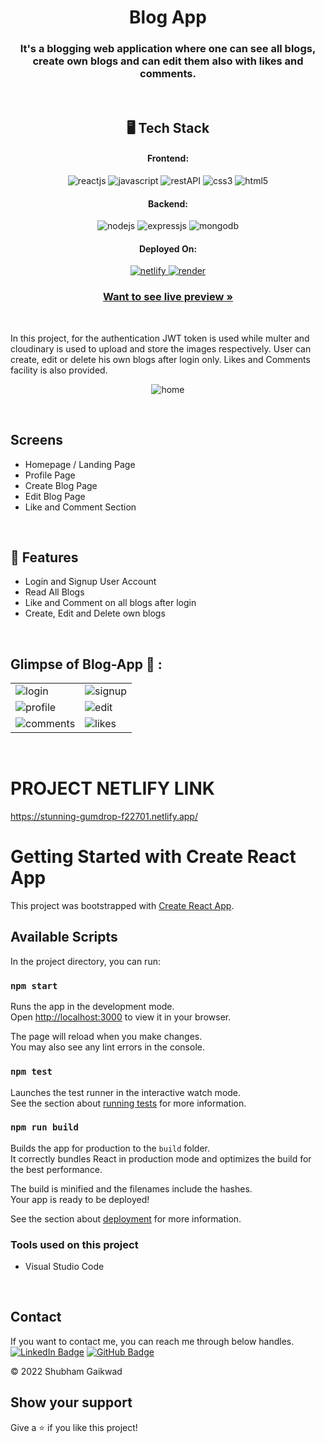 
<h1 align="center">Blog App</h1>

<h3 align="center">It's a blogging web application where one can see all blogs, create own blogs and can edit them also with likes and comments.</h3>

<br />


<h2 align="center">🖥️ Tech Stack</h2>


<h4 align="center">Frontend:</h4>

<p align="center">
  <img src="https://img.shields.io/badge/React-20232A?style=for-the-badge&logo=react&logoColor=61DAFB" alt="reactjs" />    
  <img src="https://img.shields.io/badge/JavaScript-323330?style=for-the-badge&logo=javascript&logoColor=F7DF1E" alt="javascript" />
  <img src="https://img.shields.io/badge/Bootstrap-02303A?style=for-the-badge&logo=bootstrap&logoColor=white" alt="restAPI" />
  <img src="https://img.shields.io/badge/CSS3-1572B6?style=for-the-badge&logo=css3&logoColor=white" alt="css3" />
  <img src="https://img.shields.io/badge/HTML5-E34F26?style=for-the-badge&logo=html5&logoColor=white" alt="html5" />
</p>

<h4 align="center">Backend:</h4>

<p align="center">
  <img src="https://img.shields.io/badge/Node.js-339933?style=for-the-badge&logo=nodedotjs&logoColor=white" alt="nodejs" />
  <img src="https://img.shields.io/badge/Express.js-000000?style=for-the-badge&logo=express&logoColor=white" alt="expressjs" />
  <img src="https://img.shields.io/badge/MongoDB-4EA94B?style=for-the-badge&logo=mongodb&logoColor=white" alt="mongodb" />

</p>


<h4 align="center">Deployed On:</h4>

<p align="center">
<a href="https://stunning-gumdrop-f22701.netlify.app/">
  <img src="https://img.shields.io/badge/Netlify-00C7B7?style=for-the-badge&logo=netlify&logoColor=white" alt="netlify" />
</a>
<a href="https://blog-app-backend-2txz.onrender.com">
  <img src="https://img.shields.io/badge/Render-430098?style=for-the-badge&logo=render&logoColor=white" alt="render" />
  </a>
</p>  

<h3 align="center"><a href="https://stunning-gumdrop-f22701.netlify.app/"><strong>Want to see live preview »</strong></a></h3>

<br />

In this project, for the authentication JWT token is used while multer and cloudinary is used to upload and store the images respectively. User can create, edit or delete his own blogs after login only. Likes and Comments facility is also provided. 

<p align="center"><img src="https://i.ibb.co/kcxyZPh/Screenshot-20230113-110400.png" alt="home" /></p>

<br />

## Screens 
- Homepage / Landing Page
- Profile Page
- Create Blog Page
- Edit Blog Page
- Like and Comment Section

<br />
 
## 🚀 Features
- Login and Signup User Account
- Read All Blogs
- Like and Comment on all blogs after login
- Create, Edit and Delete own blogs 

<br />

## Glimpse of Blog-App 🙈 :

<table>
  <tr>
    <td><img src="https://i.ibb.co/sgjpTHX/Screenshot-20230113-094925.png" alt="login" /></td>
    <td><img src="https://i.ibb.co/q5MZ1mx/Screenshot-20230113-094950.png" alt="signup" /></td> 
  </tr> 
  <tr>
    <td><img src="https://i.ibb.co/Yd4hSV0/Screenshot-20230113-095210.png" alt="profile" /></td>
    <td><img src="https://i.ibb.co/hRpxjq3/Screenshot-20230113-095238.png" alt="edit" /></td> 
  </tr>
  <tr>
    <td><img src="https://i.ibb.co/mRLFrYZ/Screenshot-20230113-095339.png" alt="comments" /></td>
    <td><img src="https://i.ibb.co/LNRXqhD/Screenshot-20230113-095403.png" alt="likes" /></td> 
  </tr>

</table>

<br />


# PROJECT NETLIFY LINK
https://stunning-gumdrop-f22701.netlify.app/

# Getting Started with Create React App

This project was bootstrapped with [Create React App](https://github.com/facebook/create-react-app).

## Available Scripts

In the project directory, you can run:

### `npm start`

Runs the app in the development mode.\
Open [http://localhost:3000](http://localhost:3000) to view it in your browser.

The page will reload when you make changes.\
You may also see any lint errors in the console.

### `npm test`

Launches the test runner in the interactive watch mode.\
See the section about [running tests](https://facebook.github.io/create-react-app/docs/running-tests) for more information.

### `npm run build`

Builds the app for production to the `build` folder.\
It correctly bundles React in production mode and optimizes the build for the best performance.

The build is minified and the filenames include the hashes.\
Your app is ready to be deployed!

See the section about [deployment](https://facebook.github.io/create-react-app/docs/deployment) for more information.


### Tools used on this project

- Visual Studio Code

<br />



## Contact

If you want to contact me, you can reach me through below handles. <br />
[![LinkedIn Badge](https://img.shields.io/badge/LinkedIn--informational?style=flat&logo=linkedin&logoColor=blue&color=blue)](https://www.linkedin.com/in/shubhamgaikwad7/)
 [![GitHub Badge](https://img.shields.io/badge/GitHub--informational?style=flat&logo=github&logoColor=white&color=blue)](https://github.com/gShubham7)



© 2022 Shubham Gaikwad



## Show your support

Give a ⭐️ if you like this project!


